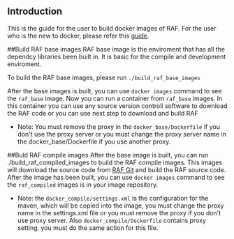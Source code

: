 ## Introduction
This is the guide for the user to build docker images of RAF. For the user who is the new to docker, please refer this [guide](https://docs.docker.com/userguide/).

##Build RAF base images
RAF base image is the enviroment that has all the dependcy libraries been built in. It is basic for the compile and development 
enviroment.

To build the RAF base images, please run `./build_raf_base_images`

After the base images is built, you can use `docker images` command to see the `raf_base` image. Now you can run a container 
from `raf_base` images. In this container you can use any source version controll software to download the RAF code or you can
use next step to download and build RAF

 * Note: You must remove the proxy in the `docker_base/Dockerfile` if you don't use the proxy server or you must change the 
   proxy server name in the docker_base/Dockerfile if you use another proxy. 

##Buld RAF compile images
After the base image is built, you can run ./build_raf_compiled_images to build the RAF compile images. This images will download
the source code from [RAF Git](https://github.com/RealtimeAnalyticsFramework/raf.git) and build the RAF source code. After the image 
has been built, you can use `docker images` command to see the `raf_compiled` images is in your image repository.
 
 * Note: the `docker_compile/settings.xml` is the configuration for the maven, which will be copied into the image, you must
   change the proxy name in the settings.xml file or you must remove the proxy if you don't use proxy server. Also 
   `docker_compile/Dockerfile` contains proxy setting, you must do the same action for this file.
